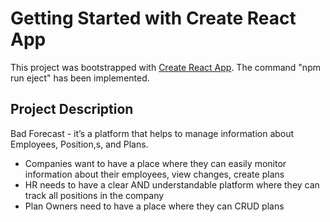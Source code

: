 # Getting Started with Create React App

This project was bootstrapped with [Create React App](https://github.com/facebook/create-react-app).
The command "npm run eject" has been implemented.

## Project Description

Bad Forecast - it’s a platform that helps to manage information about Employees, Position,s, and Plans.
- Companies want to have a place where they can easily monitor information about their employees, view changes, create plans 
- HR needs to have a clear AND understandable platform where they can track all positions in the company 
- Plan Owners need to have a place where they can CRUD plans 
